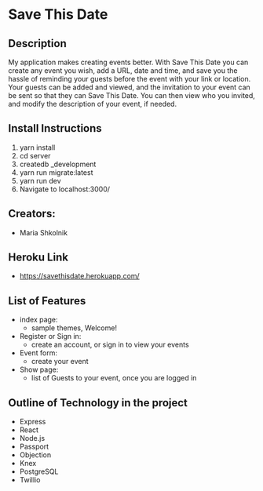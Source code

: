 # Save This Date

## Description
My application makes creating events better. With Save This Date you can create any event you wish, add a URL, date and time, and save you the hassle of reminding your guests before the event with your link or location. Your guests can be added and viewed, and the invitation to your event can be sent so that they can Save This Date. You can then view who you invited, and modify the description of your event, if needed.

## Install Instructions

1. yarn install 
2. cd server
3. createdb <savethedate>_development
4. yarn run migrate:latest
5. yarn run dev
6. Navigate to localhost:3000/

## Creators:
- Maria Shkolnik

## Heroku Link 
- https://savethisdate.herokuapp.com/

## List of Features
- index page:
  + sample themes, Welcome!
- Register or Sign in:
  + create an account, or sign in to view your events
- Event form:
  + create your event
- Show page: 
  + list of Guests to your event, once you are logged in


## Outline of Technology in the project
- Express
- React
- Node.js
- Passport
- Objection
- Knex
- PostgreSQL
- Twillio